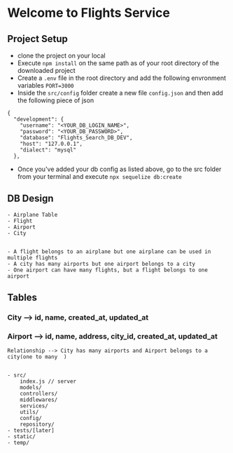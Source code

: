 # Welcome to Flights Service

## Project Setup
- clone the project on your local
- Execute `npm install` on the same path as of your root directory of the
downloaded project
- Create a `.env` file in the root directory and add the following envronment
variables
    `PORT=3000`
- Inside the `src/config` folder create a new file `config.json` and then add
the following piece of json
```
{
  "development": {
    "username": "<YOUR_DB_LOGIN_NAME>",
    "password": "<YOUR_DB_PASSWORD>",
    "database": "Flights_Search_DB_DEV",
    "host": "127.0.0.1",
    "dialect": "mysql"
  },

```
- Once you've added your db config as listed above, go to the src folder from your terminal
and execute `npx sequelize db:create`



## DB Design
    - Airplane Table
    - Flight
    - Airport
    - City


    - A flight belongs to an airplane but one airplane can be used in multiple flights
    - A city has many airports but one airport belongs to a city
    - One airport can have many flights, but a flight belongs to one airport


## Tables

### City --> id, name, created_at, updated_at
### Airport --> id, name, address, city_id, created_at, updated_at
    Relationship --> City has many airports and Airport belongs to a city(one to many  )

```

```

    - src/
        index.js // server
        models/
        controllers/
        middlewares/
        services/
        utils/
        config/
        repository/
    - tests/[later]
    - static/
    - temp/

